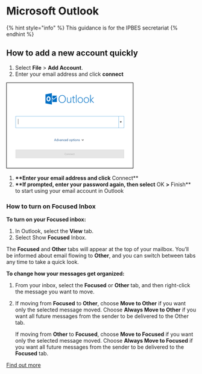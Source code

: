 # Microsoft Outlook

{% hint style="info" %}
This guidance is for the IPBES secretariat
{% endhint %}

## How to add a new account quickly

1. Select **File** &gt; **Add Account**.
2. Enter your email address and click **connect**

![](../.gitbook/assets/image%20%2817%29%20%281%29%20%283%29%20%282%29.png)

1. **\*\*Enter your email address and click** Connect\*\*
2. **\*\*If prompted, enter your password again, then select** OK **&gt;** Finish\*\* to start using your email account in Outlook

### How to turn on Focused Inbox

**To turn on your Focused inbox:**

1. In Outlook, select the **View** tab.
2. Select Show **Focused** Inbox.

The **Focused** and **Other** tabs will appear at the top of your mailbox. You’ll be informed about email flowing to **Other**, and you can switch between tabs any time to take a quick look.

**To change how your messages get organized:**

1. From your inbox, select the **Focused** or **Other** tab, and then right-click the message you want to move.
2. If moving from **Focused** to **Other**, choose **Move to Other** if you want only the selected message moved. Choose **Always Move to Other** if you want all future messages from the sender to be delivered to the Other tab.

   If moving from **Other** to **Focused**, choose **Move to Focused** if you want only the selected message moved. Choose **Always Move to Focused** if you want all future messages from the sender to be delivered to the **Focused** tab.

[Find out more](https://support.office.com/en-us/article/focused-inbox-for-outlook-f445ad7f-02f4-4294-a82e-71d8964e3978)

